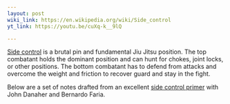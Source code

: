 ```yaml
---
layout: post
wiki_link: https://en.wikipedia.org/wiki/Side_control
yt_link: https://youtu.be/cuXq-k__9lQ

---
```


[Side control]({{page.wiki_link}}) is a brutal pin and fundamental Jiu Jitsu position. The top combatant holds the dominant position and can hunt for chokes, joint locks, or other positions. The bottom combatant has to defend from attacks and overcome the weight and friction to recover guard and stay in the fight.

Below are a set of notes drafted from an excellent [side control primer]({{page.yt_link}}) with John Danaher and Bernardo Faria.
